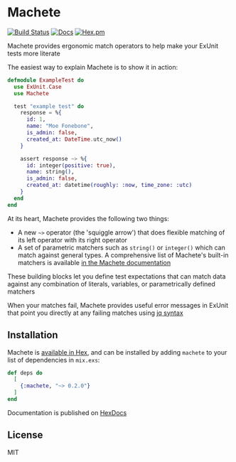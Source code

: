 # Machete

[![Build Status](https://github.com/mtrudel/machete/workflows/Elixir%20CI/badge.svg)](https://github.com/mtrudel/machete/actions)
[![Docs](https://img.shields.io/badge/api-docs-green.svg?style=flat)](https://hexdocs.pm/machete)
[![Hex.pm](https://img.shields.io/hexpm/v/machete.svg?style=flat&color=blue)](https://hex.pm/packages/machete)

Machete provides ergonomic match operators to help make your ExUnit tests more literate

The easiest way to explain Machete is to show it in action:

```elixir
defmodule ExampleTest do
  use ExUnit.Case
  use Machete

  test "example test" do
    response = %{
      id: 1,
      name: "Moe Fonebone",
      is_admin: false,
      created_at: DateTime.utc_now()
    }

    assert response ~> %{
      id: integer(positive: true),
      name: string(),
      is_admin: false,
      created_at: datetime(roughly: :now, time_zone: :utc)
    }
  end
end
```

At its heart, Machete provides the following two things:

* A new `~>` operator (the 'squiggle arrow') that does flexible matching of 
  its left operator with its right operator
* A set of parametric matchers such as `string()` or `integer()` which can match
  against general types. A comprehensive list of Machete's built-in matchers is
  available [in the Machete
  documentation](https://hexdocs.pm/machete/Machete.html)

These building blocks let you define test expectations that can match data against any
combination of literals, variables, or parametrically defined matchers

When your matches fail, Machete provides useful error messages in ExUnit that point you directly
at any failing matches using [jq syntax](https://stedolan.github.io/jq/manual/#Basicfilters)

## Installation

Machete is [available in Hex](https://hex.pm/packages/machete), and can be
installed by adding `machete` to your list of dependencies in `mix.exs`:

```elixir
def deps do
  [
    {:machete, "~> 0.2.0"}
  ]
end
```

Documentation is published on [HexDocs](https://hexdocs.pm/machete)

## License

MIT
